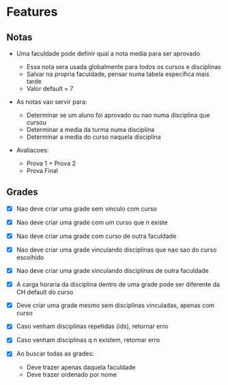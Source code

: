 # Features

## Notas

- Uma faculdade pode definir qual a nota media para ser aprovado
    - Essa nota sera usada globalmente para todos os cursos e disciplinas
    - Salvar na propria faculdade, pensar numa tabela especifica mais tarde
    - Valor default = 7

- As notas vao servir para:
    - Determinar se um aluno foi aprovado ou nao numa disciplina que cursou
    - Determinar a media da turma numa disciplina
    - Determinar a media do curso naquela disciplina

- Avaliacoes:
    - Prova 1 + Prova 2
    - Prova Final

## Grades

- [X] Nao deve criar uma grade sem vinculo com curso
- [X] Nao deve criar uma grade com um curso que n existe
- [X] Nao deve criar uma grade com curso de outra faculdade
- [X] Nao deve criar uma grade vinculando disciplinas que nao sao do curso escolhido
- [X] Nao deve criar uma grade vinculando disciplinas de outra faculdade
- [X] A carga horaria da disciplina dentro de uma grade pode ser diferente da CH default do curso

- [X] Deve criar uma grade mesmo sem disciplinas vinculadas, apenas com curso
- [X] Caso venham disciplinas repetidas (ids), retornar erro
- [X] Caso venham disciplinas q n existem, retornar erro

- [X] Ao buscar todas as grades:
    - Deve trazer apenas daquela faculdade
    - Deve trazer ordenado por nome

